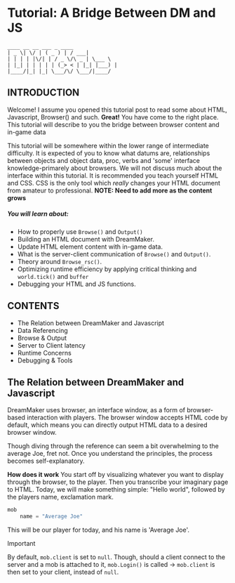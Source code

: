 
# Tutorial: A Bridge Between DM and JS

```
____ __ __ ___ _ ____  
| _ \| \/ | ( _ ) | / ___|  
| | | | |\/| | / _ \/\ _ | \___ \  
| |_| | | | | | (_> < | |_| |___) |  
|____/|_| |_| \___/\/ \___/|____/
```

## INTRODUCTION
Welcome!
I assume you opened this tutorial post to read some about HTML, Javascript, Browser() and such. **Great!** You have come to the right place. This tutorial will describe to you the bridge between browser content and in-game data

This tutorial will be somewhere within the lower range of intermediate difficulty. It is expected of you to know what datums are, relationships between objects and object data, proc, verbs and 'some' interface knowledge-primarely about browsers. We will not discuss much about the interface within this tutorial. It is recommended you teach yourself HTML and CSS. CSS is the only tool which _really_ changes your HTML document from amateur to professional. __NOTE: Need to add more as the content grows__

##### You will learn about:
- How to properly use `Browse()` and `Output()`
- Building an HTML document with DreamMaker.
- Update HTML element content with in-game data.
- What is the server-client communication of `Browse()` and `Output()`.
- Theory around `Browse_rsc()`.
- Optimizing runtime efficiency by applying critical thinking and `world.tick()` and `buffer`
- Debugging your HTML and JS functions.

## CONTENTS
- The Relation between DreamMaker and Javascript
- Data Referencing
- Browse & Output
- Server to Client latency
- Runtime Concerns
- Debugging & Tools


## The Relation between DreamMaker and Javascript
DreamMaker uses browser, an interface window, as a form of browser-based interaction with players. The browser window accepts HTML code by default, which means you can directly output HTML data to a desired browser window.

Though diving through the reference can seem a bit overwhelming to the average Joe, fret not. Once you understand the principles, the process becomes self-explanatory.

**How does it work**
You start off by visualizing whatever you want to display through the browser, to the player. Then you transcribe your imaginary page to HTML. Today, we will make something simple: "Hello world", followed by the players name, exclamation mark.

```js
mob
	name = "Average Joe"
```

This will be our player for today, and his name is 'Average Joe'.
> [!IMPORTANT]
> By default, `mob.client` is set to `null`. Though, should a client connect to the server and a mob is attached to it, `mob.Login()` is called -> `mob.client` is then set to your client,  instead of `null`.

